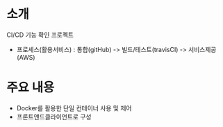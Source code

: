# 소개
CI/CD 기능 확인 프로젝트
+ 프로세스(활용서비스) : 통합(gitHub) -> 빌드/테스트(travisCI) -> 서비스제공(AWS)

# 주요 내용
+ Docker를 활용한 단일 컨테이너 사용 및 제어
+ 프론트앤드클라이언트로 구성
